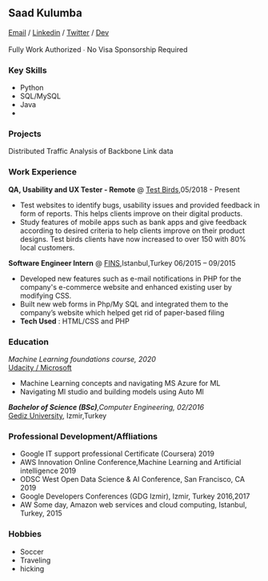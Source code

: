 ## Saad Kulumba

[Email](mailto:skulumba@outlook.com) / [Linkedin](https://www.linkedin.com/in/kulzsadz/) / [Twitter](https://twitter.com/skulsoft) / [Dev](https://dev.to/skulumba)</br>   
Fully Work Authorized ∙ No Visa Sponsorship Required<br/>

### Key Skills
- Python
- SQL/MySQL
- Java
-

### Projects
Distributed Traffic Analysis of Backbone Link data 


### Work Experience
**QA, Usability and UX Tester - Remote** @ [Test Birds](https://www.testbirds.com/),05/2018 - Present                                                                             
- Test websites to identify bugs, usability issues and provided feedback in form of reports. This helps clients improve on their digital products.
- Study features of mobile apps such as bank apps and give feedback according to desired criteria to help clients improve on their product designs. Test birds clients have now increased to over 150 with 80% local customers.

**Software Engineer Intern**  @ [FINS](https://www.fins.com.tr/Default.asp),Istanbul,Turkey 06/2015 – 09/2015                                                                         
- Developed new features such as e-mail notifications in PHP for the company's e-commerce website and enhanced existing user by modifying CSS.
- Built new web forms in Php/My SQL and integrated them to the company’s website which helped get rid of paper-based filing
- **Tech Used** : HTML/CSS and PHP

### Education
_Machine Learning foundations course, 2020_</br>
[Udacity / Microsoft](https://www.udacity.com/course/machine-learning-engineer-for-microsoft-azure-nanodegree--nd00333)</br>    
 - Machine Learning concepts and navigating MS Azure for ML
 - Navigating Ml studio and building models using Auto Ml
 
**_Bachelor of Science (BSc)_**_,Computer Engineering, 02/2016_</br>
[Gediz University](https://en.wikipedia.org/wiki/Gediz_University), Izmir,Turkey</br>  

 
### Professional Development/Affliations
- Google IT support professional Certificate (Coursera) 2019 
- AWS Innovation Online Conference,Machine Learning and Artificial intelligence 2019 
- ODSC West Open Data Science & AI Conference, San Francisco, CA 2019 
- Google Developers Conferences (GDG Izmir), Izmir, Turkey 2016,2017 
- AW Some day, Amazon web services and cloud computing, Istanbul, Turkey, 2015 

### Hobbies
 - Soccer  
 - Traveling
 - hicking
